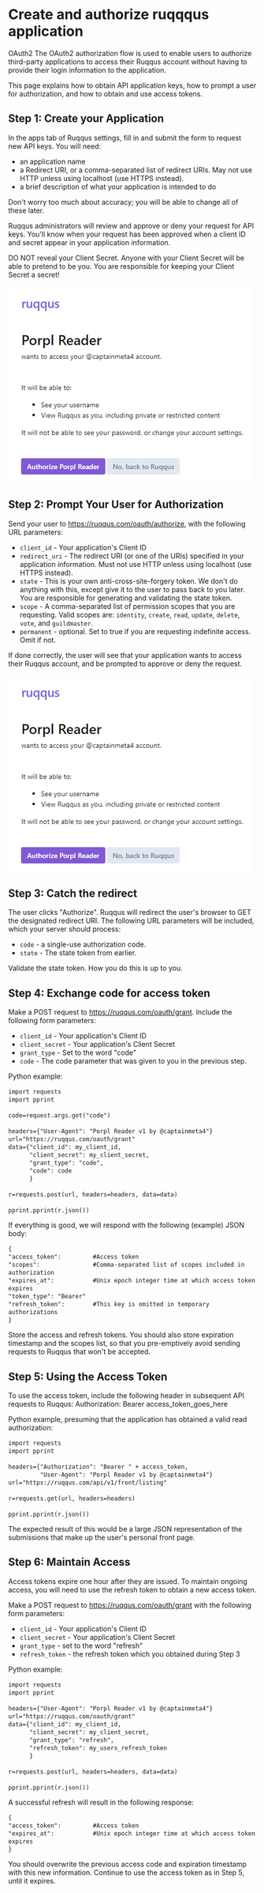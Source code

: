 # Create and authorize ruqqqus application
OAuth2
The OAuth2 authorization flow is used to enable users to authorize third-party applications to access their Ruqqus account without having to provide their login information to the application.

This page explains how to obtain API application keys, how to prompt a user for authorization, and how to obtain and use access tokens.

## Step 1: Create your Application
In the apps tab of Ruqqus settings, fill in and submit the form to request new API keys. You will need:

- an application name
- a Redirect URI, or a comma-separated list of redirect URIs. May not use HTTP unless using localhost (use HTTPS instead).
- a brief description of what your application is intended to do

Don't worry too much about accuracy; you will be able to change all of these later.

Ruqqus administrators will review and approve or deny your request for API keys. You'll know when your request has been approved when a client ID and secret appear in your application information.

DO NOT reveal your Client Secret. Anyone with your Client Secret will be able to pretend to be you. You are responsible for keeping your Client Secret a secret!

![](../assets/images/reader.png)


## Step 2: Prompt Your User for Authorization
Send your user to https://ruqqus.com/oauth/authorize, with the following URL parameters:

- `client_id` - Your application's Client ID
- `redirect_uri` - The redirect URI (or one of the URIs) specified in your application information. Must not use HTTP unless using localhost (use HTTPS instead).
- `state` - This is your own anti-cross-site-forgery token. We don't do anything with this, except give it to the user to pass back to you later. You are responsible for generating and validating the state token.
- `scope` - A comma-separated list of permission scopes that you are requesting. Valid scopes are: `identity`, `create`, `read`, `update`, `delete`, `vote`, and `guildmaster`.
- `permanent` - optional. Set to true if you are requesting indefinite access. Omit if not.

If done correctly, the user will see that your application wants to access their Ruqqus account, and be prompted to approve or deny the request.

![](../assets/images/reader.png)



## Step 3: Catch the redirect
The user clicks "Authorize". Ruqqus will redirect the user's browser to GET the designated redirect URI. The following URL parameters will be included, which your server should process:

- `code` - a single-use authorization code.
- `state` - The state token from earlier.

Validate the state token. How you do this is up to you.

## Step 4: Exchange code for access token
Make a POST request to https://ruqqus.com/oauth/grant. Include the following form parameters:

- `client_id` - Your application's Client ID
- `client_secret` - Your application's Client Secret
- `grant_type` - Set to the word "code"
- `code` - The code parameter that was given to you in the previous step.

Python example:

    import requests
    import pprint

    code=request.args.get("code")

    headers={"User-Agent": "Porpl Reader v1 by @captainmeta4"}
    url="https://ruqqus.com/oauth/grant"
    data={"client_id": my_client_id,
          "client_secret": my_client_secret,
          "grant_type": "code",
          "code": code
          }

    r=requests.post(url, headers=headers, data=data)

    pprint.pprint(r.json())
If everything is good, we will respond with the following (example) JSON body:

    {
    "access_token":         #Access token
    "scopes":               #Comma-separated list of scopes included in authorization
    "expires_at":           #Unix epoch integer time at which access token expires
    "token_type": "Bearer"
    "refresh_token":        #This key is omitted in temporary authorizations
    }
Store the access and refresh tokens. You should also store expiration timestamp and the scopes list, so that you pre-emptively avoid sending requests to Ruqqus that won't be accepted.

## Step 5: Using the Access Token
To use the access token, include the following header in subsequent API requests to Ruqqus: Authorization: Bearer access_token_goes_here

Python example, presuming that the application has obtained a valid read authorization:

    import requests
    import pprint

    headers={"Authorization": "Bearer " + access_token,
             "User-Agent": "Porpl Reader v1 by @captainmeta4"}
    url="https://ruqqus.com/api/v1/front/listing"

    r=requests.get(url, headers=headers)

    pprint.pprint(r.json())
The expected result of this would be a large JSON representation of the submissions that make up the user's personal front page.

## Step 6: Maintain Access
Access tokens expire one hour after they are issued. To maintain ongoing access, you will need to use the refresh token to obtain a new access token.

Make a POST request to https://ruqqus.com/oauth/grant with the following form parameters:

- `client_id` - Your application's Client ID
- `client_secret` - Your application's Client Secret
- `grant_type` - set to the word "refresh"
- `refresh_token` - the refresh token which you obtained during Step 3

Python example:

    import requests
    import pprint

    headers={"User-Agent": "Porpl Reader v1 by @captainmeta4"}
    url="https://ruqqus.com/oauth/grant"
    data={"client_id": my_client_id,
          "client_secret": my_client_secret,
          "grant_type": "refresh",
          "refresh_token": my_users_refresh_token
          }

    r=requests.post(url, headers=headers, data=data)

    pprint.pprint(r.json())
A successful refresh will result in the following response:

    {
    "access_token":         #Access token
    "expires_at":           #Unix epoch integer time at which access token expires
    }
You should overwrite the previous access code and expiration timestamp with this new information. Continue to use the access token as in Step 5, until it expires.